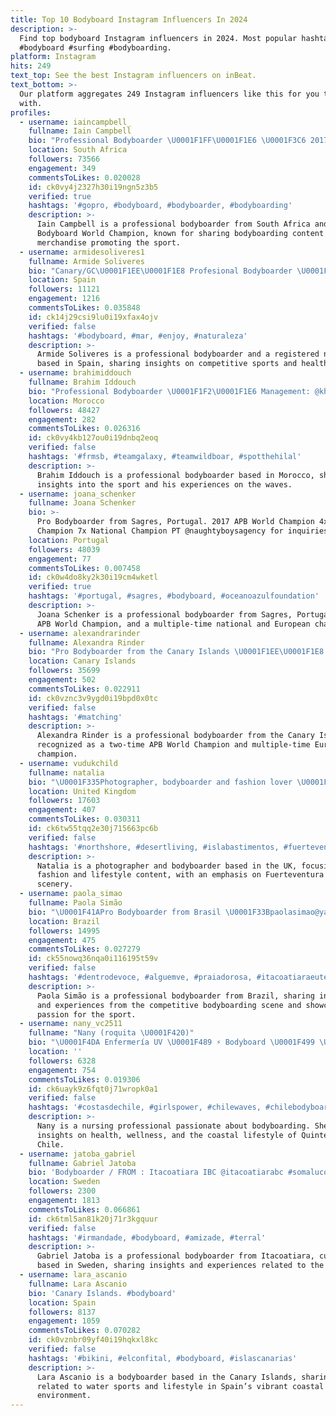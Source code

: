 ```yaml
---
title: Top 10 Bodyboard Instagram Influencers In 2024
description: >-
  Find top bodyboard Instagram influencers in 2024. Most popular hashtags:
  #bodyboard #surfing #bodyboarding.
platform: Instagram
hits: 249
text_top: See the best Instagram influencers on inBeat.
text_bottom: >-
  Our platform aggregates 249 Instagram influencers like this for you to connect
  with.
profiles:
  - username: iaincampbell_
    fullname: Iain Campbell
    bio: "Professional Bodyboarder \U0001F1FF\U0001F1E6 \U0001F3C6 2017 Bodyboard World Champion \U0001F455 Merch - @boogieeveryday \U0001F3A5 YouTube (28K) ⬇️"
    location: South Africa
    followers: 73566
    engagement: 349
    commentsToLikes: 0.020028
    id: ck0vy4j2327h30i19ngn5z3b5
    verified: true
    hashtags: '#gopro, #bodyboard, #bodyboarder, #bodyboarding'
    description: >-
      Iain Campbell is a professional bodyboarder from South Africa and the 2017
      Bodyboard World Champion, known for sharing bodyboarding content and
      merchandise promoting the sport.
  - username: armidesoliveres1
    fullname: Armide Soliveres
    bio: "Canary/GC\U0001F1EE\U0001F1E8 Profesional Bodyboarder \U0001F3C6WORLD JUNIOR 2018 \U0001F3C6x2 Europe \U0001F3C6x3\U0001F1EA\U0001F1F8 Nurse-ULPGC\U0001F489"
    location: Spain
    followers: 11121
    engagement: 1216
    commentsToLikes: 0.035848
    id: ck14j29csi9lu0i19xfax4ojv
    verified: false
    hashtags: '#bodyboard, #mar, #enjoy, #naturaleza'
    description: >-
      Armide Soliveres is a professional bodyboarder and a registered nurse
      based in Spain, sharing insights on competitive sports and health.
  - username: brahimiddouch
    fullname: Brahim Iddouch
    bio: "Professional Bodyboarder \U0001F1F2\U0001F1E6 Management: @khadijaelabid"
    location: Morocco
    followers: 48427
    engagement: 282
    commentsToLikes: 0.026316
    id: ck0vy4kb127ou0i19dnbq2eoq
    verified: false
    hashtags: '#frmsb, #teamgalaxy, #teamwildboar, #spotthehilal'
    description: >-
      Brahim Iddouch is a professional bodyboarder based in Morocco, sharing
      insights into the sport and his experiences on the waves.
  - username: joana_schenker
    fullname: Joana Schenker
    bio: >-
      Pro Bodyboarder from Sagres, Portugal. 2017 APB World Champion 4x European
      Champion 7x National Champion PT @naughtyboysagency for inquiries
    location: Portugal
    followers: 48039
    engagement: 77
    commentsToLikes: 0.007458
    id: ck0w4do8ky2k30i19cm4wketl
    verified: true
    hashtags: '#portugal, #sagres, #bodyboard, #oceanoazulfoundation'
    description: >-
      Joana Schenker is a professional bodyboarder from Sagres, Portugal, a 2017
      APB World Champion, and a multiple-time national and European champion.
  - username: alexandrarinder
    fullname: Alexandra Rinder
    bio: "Pro Bodyboarder from the Canary Islands \U0001F1EE\U0001F1E8 \U0001F3C62x APB World Champion \U0001F9471x European Champion \U0001F9472x Junior European Champion"
    location: Canary Islands
    followers: 35699
    engagement: 502
    commentsToLikes: 0.022911
    id: ck0vznc3v9ygd0i19bpd0x0tc
    verified: false
    hashtags: '#matching'
    description: >-
      Alexandra Rinder is a professional bodyboarder from the Canary Islands,
      recognized as a two-time APB World Champion and multiple-time European
      champion.
  - username: vudukchild
    fullname: natalia
    bio: "\U0001F335Photographer, bodyboarder and fashion lover \U0001F334 @tutublueca Ambassador \U0001F34DAround Fuerteventura and interested in a shooting? Message me."
    location: United Kingdom
    followers: 17603
    engagement: 407
    commentsToLikes: 0.030311
    id: ck6tw55tqq2e30j715663pc6b
    verified: false
    hashtags: '#northshore, #desertliving, #islabastimentos, #fuerteventura'
    description: >-
      Natalia is a photographer and bodyboarder based in the UK, focusing on
      fashion and lifestyle content, with an emphasis on Fuerteventura's vibrant
      scenery.
  - username: paola_simao
    fullname: Paola Simão
    bio: "\U0001F41APro Bodyboarder from Brasil \U0001F33Bpaolasimao@yahoo.com.br"
    location: Brazil
    followers: 14995
    engagement: 475
    commentsToLikes: 0.027279
    id: ck55nowq36nqa0i116195t59v
    verified: false
    hashtags: '#dentrodevoce, #alguemve, #praiadorosa, #itacoatiaraeuteamo'
    description: >-
      Paola Simão is a professional bodyboarder from Brazil, sharing insights
      and experiences from the competitive bodyboarding scene and showcasing her
      passion for the sport.
  - username: nany_vc2511
    fullname: "Nany (roquita \U0001F420)"
    bio: "\U0001F4DA Enfermería UV \U0001F489 ⚡ Bodyboard \U0001F499 \U0001F30AQuintero\U0001F32C️ \U0001F33AG°99 \U0001F33A \U0001F1E8\U0001F1F1❤️"
    location: ''
    followers: 6328
    engagement: 754
    commentsToLikes: 0.019306
    id: ck6uayk9z6fqt0j71wropk0a1
    verified: false
    hashtags: '#costasdechile, #girlspower, #chilewaves, #chilebodyboard'
    description: >-
      Nany is a nursing professional passionate about bodyboarding. She shares
      insights on health, wellness, and the coastal lifestyle of Quintero,
      Chile.
  - username: jatoba_gabriel
    fullname: Gabriel Jatoba
    bio: 'Bodyboarder / FROM : Itacoatiara IBC @itacoatiarabc #somaluco #itacoa'
    location: Sweden
    followers: 2300
    engagement: 1813
    commentsToLikes: 0.066861
    id: ck6tml5an81k20j71r3kgquur
    verified: false
    hashtags: '#irmandade, #bodyboard, #amizade, #terral'
    description: >-
      Gabriel Jatoba is a professional bodyboarder from Itacoatiara, currently
      based in Sweden, sharing insights and experiences related to the sport.
  - username: lara_ascanio
    fullname: Lara Ascanio
    bio: 'Canary Islands. #bodyboard'
    location: Spain
    followers: 8137
    engagement: 1059
    commentsToLikes: 0.070282
    id: ck0vznbr09yf40i19hqkxl8kc
    verified: false
    hashtags: '#bikini, #elconfital, #bodyboard, #islascanarias'
    description: >-
      Lara Ascanio is a bodyboarder based in the Canary Islands, sharing content
      related to water sports and lifestyle in Spain’s vibrant coastal
      environment.
---
```


